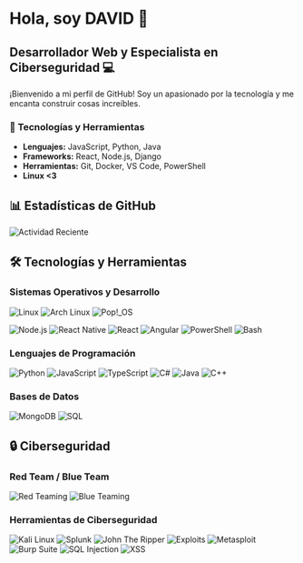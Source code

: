 # Hola, soy DAVID 👋

## Desarrollador Web y Especialista en Ciberseguridad  💻

¡Bienvenido a mi perfil de GitHub! Soy un apasionado por la tecnología y me encanta construir cosas increíbles.

### 🔧 Tecnologías y Herramientas

- **Lenguajes:** JavaScript, Python, Java
- **Frameworks:** React, Node.js, Django
- **Herramientas:** Git, Docker, VS Code, PowerShell
- **Linux <3**

## 📊 Estadísticas de GitHub

![Actividad Reciente](https://github-readme-activity-graph.vercel.app/graph?username=darevalo2022062&theme=react-dark&hide_border=true)

## 🛠️ Tecnologías y Herramientas

### Sistemas Operativos y Desarrollo
![Linux](https://img.shields.io/badge/Linux-FCC624?style=for-the-badge&logo=linux&logoColor=black)
![Arch Linux](https://img.shields.io/badge/Arch%20Linux-1793D1?style=for-the-badge&logo=arch-linux&logoColor=white)
![Pop!_OS](https://img.shields.io/badge/Pop!_OS-48B9C7?style=for-the-badge&logo=popos&logoColor=white)

![Node.js](https://img.shields.io/badge/Node.js-339933?style=for-the-badge&logo=node.js&logoColor=white)
![React Native](https://img.shields.io/badge/React%20Native-61DAFB?style=for-the-badge&logo=react&logoColor=white)
![React](https://img.shields.io/badge/React-20232A?style=for-the-badge&logo=react&logoColor=61DAFB)
![Angular](https://img.shields.io/badge/Angular-DD0031?style=for-the-badge&logo=angular&logoColor=white)
![PowerShell](https://img.shields.io/badge/PowerShell-5391FE?style=for-the-badge&logo=powershell&logoColor=white)
![Bash](https://img.shields.io/badge/Bash-4EAA25?style=for-the-badge&logo=gnu-bash&logoColor=white)

### Lenguajes de Programación
![Python](https://img.shields.io/badge/Python-3776AB?style=for-the-badge&logo=python&logoColor=white)
![JavaScript](https://img.shields.io/badge/JavaScript-F7DF1E?style=for-the-badge&logo=javascript&logoColor=black)
![TypeScript](https://img.shields.io/badge/TypeScript-3178C6?style=for-the-badge&logo=typescript&logoColor=white)
![C#](https://img.shields.io/badge/C%23-239120?style=for-the-badge&logo=c-sharp&logoColor=white)
![Java](https://img.shields.io/badge/Java-ED8B00?style=for-the-badge&logo=openjdk&logoColor=white)
![C++](https://img.shields.io/badge/C%2B%2B-00599C?style=for-the-badge&logo=c%2B%2B&logoColor=white)

### Bases de Datos
![MongoDB](https://img.shields.io/badge/MongoDB-47A248?style=for-the-badge&logo=mongodb&logoColor=white)
![SQL](https://img.shields.io/badge/SQL-4479A1?style=for-the-badge&logo=mysql&logoColor=white)

## 🔒 Ciberseguridad

### Red Team / Blue Team
![Red Teaming](https://img.shields.io/badge/Red%20Teaming-FF0000?style=for-the-badge&logo=redhat&logoColor=white)
![Blue Teaming](https://img.shields.io/badge/Blue%20Teaming-0000FF?style=for-the-badge&logo=windows&logoColor=white)

### Herramientas de Ciberseguridad
![Kali Linux](https://img.shields.io/badge/Kali%20Linux-557C94?style=for-the-badge&logo=kalilinux&logoColor=white)
![Splunk](https://img.shields.io/badge/Splunk-000000?style=for-the-badge&logo=splunk&logoColor=white)
![John The Ripper](https://img.shields.io/badge/John%20The%20Ripper-000000?style=for-the-badge&logo=john-the-ripper&logoColor=white)
![Exploits](https://img.shields.io/badge/Exploits-FFA500?style=for-the-badge&logo=metasploit&logoColor=white)
![Metasploit](https://img.shields.io/badge/Metasploit-FF0000?style=for-the-badge&logo=metasploit&logoColor=white)
![Burp Suite](https://img.shields.io/badge/Burp%20Suite-000000?style=for-the-badge&logo=burp-suite&logoColor=white)
![SQL Injection](https://img.shields.io/badge/SQL%20Injection-FFA500?style=for-the-badge&logo=sqlite&logoColor=white)
![XSS](https://img.shields.io/badge/XSS-FF0000?style=for-the-badge&logo=xss&logoColor=white)
<!---
darevalo2022062/darevalo2022062 is a ✨ special ✨ repository because its `README.md` (this file) appears on your GitHub profile.
You can click the Preview link to take a look at your changes.
--->
